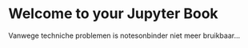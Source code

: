 # Welcome to your Jupyter Book

Vanwege techniche problemen is notesonbinder niet meer bruikbaar...
